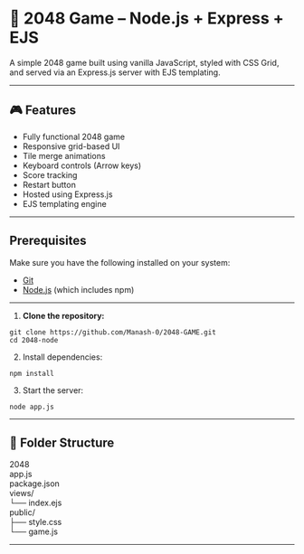 # 🧮 2048 Game – Node.js + Express + EJS

A simple 2048 game built using vanilla JavaScript, styled with CSS Grid, and served via an Express.js server with EJS templating.

---

## 🎮 Features

- Fully functional 2048 game
- Responsive grid-based UI
- Tile merge animations
- Keyboard controls (Arrow keys)
- Score tracking
- Restart button
- Hosted using Express.js
- EJS templating engine

---
## Prerequisites
Make sure you have the following installed on your system:
- [Git](https://git-scm.com/)
- [Node.js](https://nodejs.org/) (which includes npm)
---
1. **Clone the repository:**
 ```ssh
 git clone https://github.com/Manash-0/2048-GAME.git
 cd 2048-node
```
2. Install dependencies:
```ssh
npm install
```
3. Start the server:
```ssh
node app.js
```

---

## 📁 Folder Structure

2048<br>
app.js<br>
package.json<br>
views/<br>
└── index.ejs<br>
public/<br>
├── style.css<br>
└── game.js<br>

---
